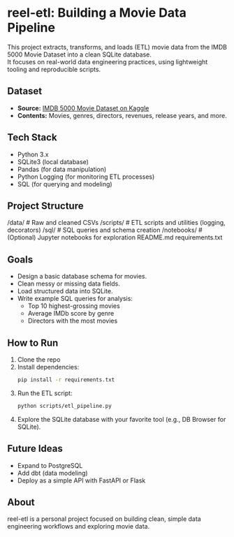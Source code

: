 # reel-etl: Building a Movie Data Pipeline

This project extracts, transforms, and loads (ETL) movie data from the IMDB 5000 Movie Dataset into a clean SQLite database.  
It focuses on real-world data engineering practices, using lightweight tooling and reproducible scripts.

## Dataset

- **Source:** [IMDB 5000 Movie Dataset on Kaggle](https://www.kaggle.com/datasets/carolzhangdc/imdb-5000-movie-dataset)
- **Contents:** Movies, genres, directors, revenues, release years, and more.

## Tech Stack

- Python 3.x
- SQLite3 (local database)
- Pandas (for data manipulation)
- Python Logging (for monitoring ETL processes)
- SQL (for querying and modeling)

## Project Structure

/data/ # Raw and cleaned CSVs
/scripts/ # ETL scripts and utilities (logging, decorators)
/sql/ # SQL queries and schema creation
/notebooks/ # (Optional) Jupyter notebooks for exploration
README.md
requirements.txt

## Goals

- Design a basic database schema for movies.
- Clean messy or missing data fields.
- Load structured data into SQLite.
- Write example SQL queries for analysis:
  - Top 10 highest-grossing movies
  - Average IMDb score by genre
  - Directors with the most movies

## How to Run

1. Clone the repo
2. Install dependencies:
   ```bash
   pip install -r requirements.txt
   ```
3. Run the ETL script:
   ```bash
   python scripts/etl_pipeline.py
   ```
4. Explore the SQLite database with your favorite tool (e.g., DB Browser for SQLite).

## Future Ideas

- Expand to PostgreSQL
- Add dbt (data modeling)
- Deploy as a simple API with FastAPI or Flask

## About

reel-etl is a personal project focused on building clean, simple data engineering workflows and exploring movie data.
